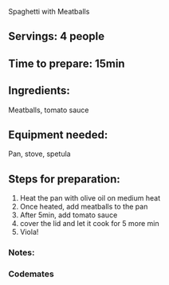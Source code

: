 Spaghetti with Meatballs 

## Servings: 4 people

## Time to prepare: 15min

## Ingredients:
Meatballs, tomato sauce

## Equipment needed: 
Pan, stove, spetula

## Steps for preparation:
1. Heat the pan with olive oil on medium heat
2. Once heated, add meatballs to the pan
3. After 5min, add tomato sauce
4. cover the lid and let it cook for 5 more min
5. Viola!


### Notes:



### Codemates #
